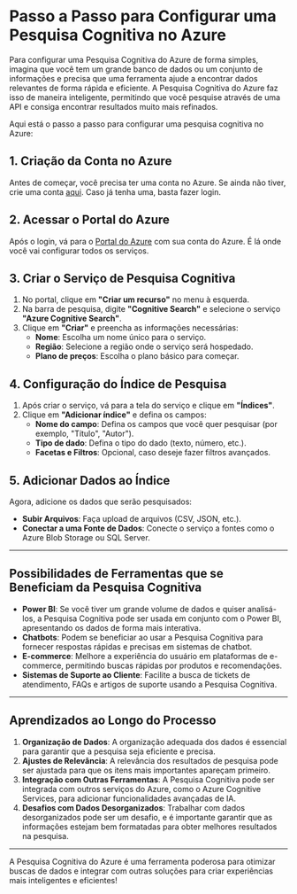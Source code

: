 # Passo a Passo para Configurar uma Pesquisa Cognitiva no Azure

Para configurar uma Pesquisa Cognitiva do Azure de forma simples, imagina que você tem um grande banco de dados ou um conjunto de informações e precisa que uma ferramenta ajude a encontrar dados relevantes de forma rápida e eficiente. A Pesquisa Cognitiva do Azure faz isso de maneira inteligente, permitindo que você pesquise através de uma API e consiga encontrar resultados muito mais refinados.

Aqui está o passo a passo para configurar uma pesquisa cognitiva no Azure:

## 1. Criação da Conta no Azure
Antes de começar, você precisa ter uma conta no Azure. Se ainda não tiver, crie uma conta [aqui](https://azure.microsoft.com/pt-br/). Caso já tenha uma, basta fazer login.

## 2. Acessar o Portal do Azure
Após o login, vá para o [Portal do Azure](https://portal.azure.com) com sua conta do Azure. É lá onde você vai configurar todos os serviços.

## 3. Criar o Serviço de Pesquisa Cognitiva
1. No portal, clique em **"Criar um recurso"** no menu à esquerda.
2. Na barra de pesquisa, digite **"Cognitive Search"** e selecione o serviço **"Azure Cognitive Search"**.
3. Clique em **"Criar"** e preencha as informações necessárias:
   - **Nome**: Escolha um nome único para o serviço.
   - **Região**: Selecione a região onde o serviço será hospedado.
   - **Plano de preços**: Escolha o plano básico para começar.

## 4. Configuração do Índice de Pesquisa
1. Após criar o serviço, vá para a tela do serviço e clique em **"Índices"**.
2. Clique em **"Adicionar índice"** e defina os campos:
   - **Nome do campo**: Defina os campos que você quer pesquisar (por exemplo, "Título", "Autor").
   - **Tipo de dado**: Defina o tipo do dado (texto, número, etc.).
   - **Facetas e Filtros**: Opcional, caso deseje fazer filtros avançados.

## 5. Adicionar Dados ao Índice
Agora, adicione os dados que serão pesquisados:
- **Subir Arquivos**: Faça upload de arquivos (CSV, JSON, etc.).
- **Conectar a uma Fonte de Dados**: Conecte o serviço a fontes como o Azure Blob Storage ou SQL Server.

---

## Possibilidades de Ferramentas que se Beneficiam da Pesquisa Cognitiva

- **Power BI**: Se você tiver um grande volume de dados e quiser analisá-los, a Pesquisa Cognitiva pode ser usada em conjunto com o Power BI, apresentando os dados de forma mais interativa.
- **Chatbots**: Podem se beneficiar ao usar a  Pesquisa Cognitiva para fornecer respostas rápidas e precisas em sistemas de chatbot.
- **E-commerce**: Melhore a experiência do usuário em plataformas de e-commerce, permitindo buscas rápidas por produtos e recomendações.
- **Sistemas de Suporte ao Cliente**: Facilite a busca de tickets de atendimento, FAQs e artigos de suporte usando a Pesquisa Cognitiva.

---

## Aprendizados ao Longo do Processo

1. **Organização de Dados**: A organização adequada dos dados é essencial para garantir que a pesquisa seja eficiente e precisa.
2. **Ajustes de Relevância**: A relevância dos resultados de pesquisa pode ser ajustada para que os itens mais importantes apareçam primeiro.
3. **Integração com Outras Ferramentas**: A Pesquisa Cognitiva pode ser integrada com outros serviços do Azure, como o Azure Cognitive Services, para adicionar funcionalidades avançadas de IA.
4. **Desafios com Dados Desorganizados**: Trabalhar com dados desorganizados pode ser um desafio, e é importante garantir que as informações estejam bem formatadas para obter melhores resultados na pesquisa.

---

A Pesquisa Cognitiva do Azure é uma ferramenta poderosa para otimizar buscas de dados e integrar com outras soluções para criar experiências mais inteligentes e eficientes!
